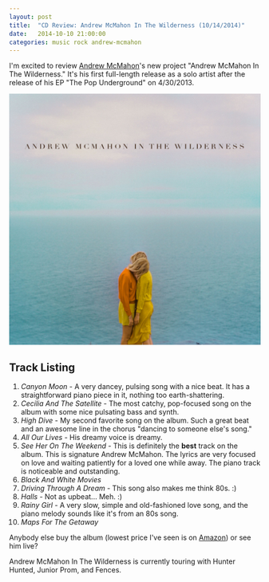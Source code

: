 ```yaml
---
layout: post
title:  "CD Review: Andrew McMahon In The Wilderness (10/14/2014)"
date:   2014-10-10 21:00:00
categories: music rock andrew-mcmahon
---
```

I'm excited to review [Andrew McMahon][andrew-mcmahon]'s new project "Andrew McMahon In The Wilderness." It's his first full-length release as a solo artist after the release of his EP "The Pop Underground" on 4/30/2013.

![CD Cover](/images/andrew-mcmahon-in-the-wilderness.jpg)

## Track Listing
1. *Canyon Moon* - A very dancey, pulsing song with a nice beat. It has a straightforward piano piece in it, nothing too earth-shattering.
2. *Cecilia And The Satellite* - The most catchy, pop-focused song on the album with some nice pulsating bass and synth.
3. *High Dive* - My second favorite song on the album. Such a great beat and an awesome line in the chorus "dancing to someone else's song."
4. *All Our Lives* - His dreamy voice is dreamy.
5. *See Her On The Weekend* - This is definitely the **best** track on the album. This is signature Andrew McMahon. The lyrics are very focused on love and waiting patiently for a loved one while away. The piano track is noticeable and outstanding.
6. *Black And White Movies*
7. *Driving Through A Dream* - This song also makes me think 80s. :)
8. *Halls* - Not as upbeat... Meh. :)
9. *Rainy Girl* - A very slow, simple and old-fashioned love song, and the piano melody sounds like it's from an 80s song.
10. *Maps For The Getaway*

Anybody else buy the album (lowest price I've seen is on [Amazon][amazon-link]) or see him live?

Andrew McMahon In The Wilderness is currently touring with Hunter Hunted, Junior Prom, and Fences.


[andrew-mcmahon]:      http://www.andrewmcmahon.com/
[amazon-link]:	http://www.amazon.com/Andrew-McMahon-Wilderness/dp/B00MZ4X38U/ref=sr_1_3?s=dmusic&ie=UTF8&qid=1409667556&sr=1-3&keywords=Andrew+McMahon+in+the+Wilderness&tag=smarturl-20